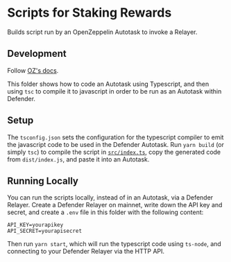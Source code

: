 # Scripts for Staking Rewards

Builds script run by an OpenZeppelin Autotask to invoke a Relayer.

## Development

Follow [OZ's docs](https://docs.openzeppelin.com/defender/autotasks#local-development).

This folder shows how to code an Autotask using Typescript, and then using `tsc` to compile it to javascript in order to be run as an Autotask within Defender.

## Setup

The `tsconfig.json` sets the configuration for the typescript compiler to emit the javascript code to be used in the Defender Autotask. Run `yarn build` (or simply `tsc`) to compile the script in [`src/index.ts`](src/index.ts), copy the generated code from `dist/index.js`, and paste it into an Autotask.

## Running Locally

You can run the scripts locally, instead of in an Autotask, via a Defender Relayer. Create a Defender Relayer on mainnet, write down the API key and secret, and create a `.env` file in this folder with the following content:

```
API_KEY=yourapikey
API_SECRET=yourapisecret
```

Then run `yarn start`, which will run the typescript code using `ts-node`, and connecting to your Defender Relayer via the HTTP API.
